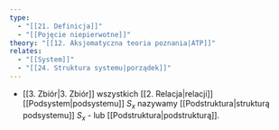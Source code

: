 ```yaml
---
type:
  - "[[21. Definicja]]"
  - "[[Pojęcie niepierwotne]]"
theory: "[[12. Aksjomatyczna teoria poznania|ATP]]"
relates:
  - "[[System]]"
  - "[[24. Struktura systemu|porządek]]"
---
```

- [[3. Zbiór|3. Zbiór]] wszystkich [[2. Relacja|relacji]] [[Podsystem|podsystemu]] $S_{x}$ nazywamy [[Podstruktura|strukturą podsystemu]] $S_{x}$ - lub [[Podstruktura|podstrukturą]].